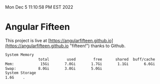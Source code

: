 Mon Dec  5 11:10:58 PM EST 2022

# Angular Fifteen


This project is live at [https://angularfifteen.github.io](https://angularfifteen.github.io "fifteen!") thanks to Github.

```bash
System Memory
               total        used        free      shared  buff/cache   available
Mem:            15Gi       7.0Gi       1.7Gi       1.1Gi       6.6Gi       6.8Gi
Swap:          8.0Gi       3.0Gi       5.0Gi
System Storage
1.6G	.
```
```bash

